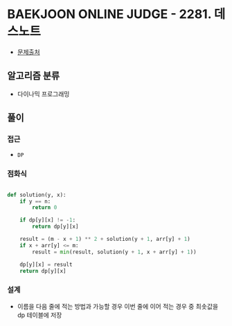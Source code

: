 # BAEKJOON ONLINE JUDGE - 2281. 데스노트

- [문제출처](https://www.acmicpc.net/problem/2281 '2281. 데스노트')

## 알고리즘 분류

- 다이나믹 프로그래밍

## 풀이

### 접근

- `DP`

### 점화식

```python

def solution(y, x):
    if y == n:
        return 0

    if dp[y][x] != -1:
        return dp[y][x]

    result = (m - x + 1) ** 2 + solution(y + 1, arr[y] + 1)
    if x + arr[y] <= m:
        result = min(result, solution(y + 1, x + arr[y] + 1))

    dp[y][x] = result
    return dp[y][x]

```

### 설계

- 이름을 다음 줄에 적는 방법과 가능할 경우 이번 줄에 이어 적는 경우 중 최솟값을 dp 테이블에 저장
